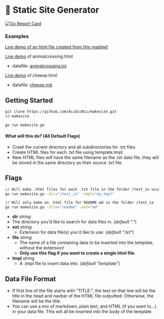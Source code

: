 # 🔗 Static Site Generator

[![Go Report Card](https://goreportcard.com/badge/github.com/acidicnic/makesite)](https://goreportcard.com/report/github.com/acidicnic/makesite)

### Examples

[Live demo of an html file created from this readme!](https://acidicnic.github.io/makesite/)

[Live demo](https://acidicnic.github.io/makesite/io_text/animalcrossing) of animalcrossing.html
 - datafile: [animalcrossing.txt](https://github.com/AcidicNic/makesite/blob/master/test_io/animalcrossing.txt)

[Live demo](https://acidicnic.github.io/makesite/io_text/cheese) of cheese.html
 - datafile: [cheese.md](https://github.com/AcidicNic/makesite/blob/master/test_io/cheese.md)


## Getting Started

```bash
git clone https://github.com/AcidicNic/makesite.git
cd makesite

go run makesite.go
```
#### What will this do? (All Default Flags)

 - Crawl the current directory and all subdirectories for .txt files
 - Create HTML files for each .txt file using template.tmpl
 - New HTML files will have the same filename as the .txt data file, they will be stored in the same directory as their source .txt file.

## Flags

```bash
// Will make .html files for each .txt file in the folder /test_io using my_tmpl.tmpl
go run makesite.go -dir="/test_io" -tmpl="my_tmpl"

// Will only make an .html file for README.md in the folder /test_io
go run makesite.go -file="readme" -ext="md"
```

- __dir__ _string_
 - The directory you'd like to search for data files in. (_default "."_)
- __ext__ _string_
	- Extension for data file(s) you'd like to use. (_default ".txt"_)
- __file__ _string_
	- The name of a file containing data to be inserted into the template, without the extension!
    - __Only use this flag if you want to create a single html file.__
- __tmpl__ _string_
	- A .tmpl file to insert data into. (_default "template"_)

## Data File Format

- If first line of the file starts with "TITLE:", the text on that line will be the title in the head and navbar of the HTML file outputted. Otherwise, the filename will be the title.
- You can use a mix of markdown, plain text, and HTML (if you want to...) in your data file. This will all be inserted into the body of the template.
